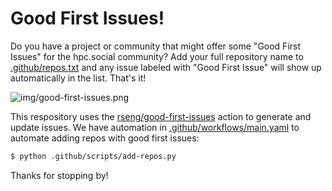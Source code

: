 # Good First Issues!

Do you have a project or community that might offer some "Good First Issues"
for the hpc.social community? Add your full repository name to [.github/repos.txt](.github/repos.txt)
and any issue labeled with "Good First Issue" will show up automatically in the list.
That's it!

![img/good-first-issues.png](img/good-first-issues.png)

This respository uses the [rseng/good-first-issues](https://github.com/rseng/good-first-issues)
action to generate and update issues. We have automation in [.github/workflows/main.yaml](.github/workflows/main.yaml)
to automate adding repos with good first issues:

```bash
$ python .github/scripts/add-repos.py
```

Thanks for stopping by!
